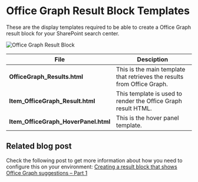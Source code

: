 Office Graph Result Block Templates
================

These are the display templates required to be able to create a Office Graph result block for your SharePoint search center.

![Office Graph Result Block](http://i1.wp.com/www.eliostruyf.com/wp-content/uploads/2015/01/office-delve-result-block2.jpg)

File | Desciption
--- | ---
__OfficeGraph_Results.html__ | This is the main template that retrieves the results from Office Graph.
__Item_OfficeGraph_Result.html__ | This template is used to render the Office Graph result HTML.
__Item_OfficeGraph_HoverPanel.html__ | This is the hover panel template.

Related blog post
-------
Check the following post to get more information about how you need to configure this on your environment: [Creating a result block that shows Office Graph suggestions – Part 1](http://www.eliostruyf.com/creating-result-block-shows-office-graph-suggestions-part-1/)

